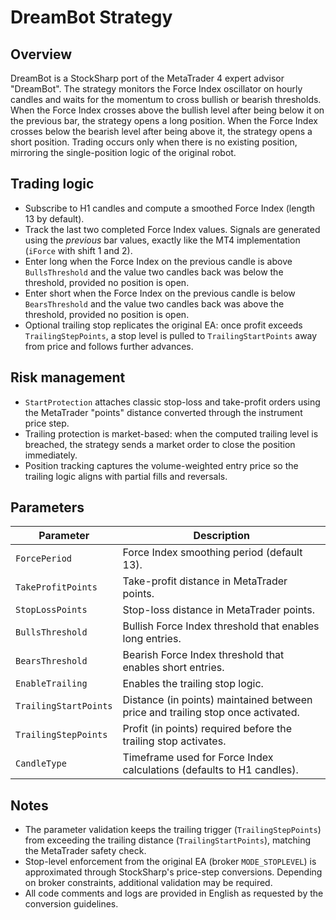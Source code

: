 # DreamBot Strategy

## Overview
DreamBot is a StockSharp port of the MetaTrader 4 expert advisor "DreamBot". The strategy monitors the Force Index oscillator on hourly candles and waits for the momentum to cross bullish or bearish thresholds. When the Force Index crosses above the bullish level after being below it on the previous bar, the strategy opens a long position. When the Force Index crosses below the bearish level after being above it, the strategy opens a short position. Trading occurs only when there is no existing position, mirroring the single-position logic of the original robot.

## Trading logic
- Subscribe to H1 candles and compute a smoothed Force Index (length 13 by default).
- Track the last two completed Force Index values. Signals are generated using the *previous* bar values, exactly like the MT4 implementation (`iForce` with shift 1 and 2).
- Enter long when the Force Index on the previous candle is above `BullsThreshold` and the value two candles back was below the threshold, provided no position is open.
- Enter short when the Force Index on the previous candle is below `BearsThreshold` and the value two candles back was above the threshold, provided no position is open.
- Optional trailing stop replicates the original EA: once profit exceeds `TrailingStepPoints`, a stop level is pulled to `TrailingStartPoints` away from price and follows further advances.

## Risk management
- `StartProtection` attaches classic stop-loss and take-profit orders using the MetaTrader "points" distance converted through the instrument price step.
- Trailing protection is market-based: when the computed trailing level is breached, the strategy sends a market order to close the position immediately.
- Position tracking captures the volume-weighted entry price so the trailing logic aligns with partial fills and reversals.

## Parameters
| Parameter | Description |
|-----------|-------------|
| `ForcePeriod` | Force Index smoothing period (default 13). |
| `TakeProfitPoints` | Take-profit distance in MetaTrader points. |
| `StopLossPoints` | Stop-loss distance in MetaTrader points. |
| `BullsThreshold` | Bullish Force Index threshold that enables long entries. |
| `BearsThreshold` | Bearish Force Index threshold that enables short entries. |
| `EnableTrailing` | Enables the trailing stop logic. |
| `TrailingStartPoints` | Distance (in points) maintained between price and trailing stop once activated. |
| `TrailingStepPoints` | Profit (in points) required before the trailing stop activates. |
| `CandleType` | Timeframe used for Force Index calculations (defaults to H1 candles). |

## Notes
- The parameter validation keeps the trailing trigger (`TrailingStepPoints`) from exceeding the trailing distance (`TrailingStartPoints`), matching the MetaTrader safety check.
- Stop-level enforcement from the original EA (broker `MODE_STOPLEVEL`) is approximated through StockSharp's price-step conversions. Depending on broker constraints, additional validation may be required.
- All code comments and logs are provided in English as requested by the conversion guidelines.
